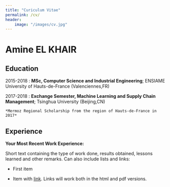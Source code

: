 ```yaml
---
title: "Curiculum Vitae"
permalink: /cv/
header:
    image: "/images/cv.jpg"
---
```


Amine EL KHAIR
============


Education
---------


2015-2018
:   **MSc, Computer Science and Industrial Engineering**; ENSIAME University of
    Hauts-de-France (Valenciennes,FR)

2017-2018
:   **Exchange Semester, Machine Learning and Supply Chain Management**; Tsinghua University (Beijing,CN)

    *Mermoz Regional Scholarship from the region of Hauts-de-France in 2017*

Experience
----------

**Your Most Recent Work Experience:**

Short text containing the type of work done, results obtained,
lessons learned and other remarks. Can also include lists and
links:

* First item

* Item with [link](http://www.example.com). Links will work both in
  the html and pdf versions.